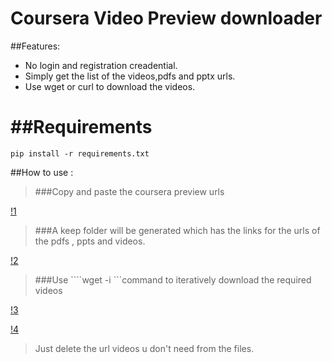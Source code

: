 Coursera Video Preview downloader
=================================

##Features:

* No login and registration creadential.
* Simply get the list of the videos,pdfs and pptx urls.
* Use wget or curl to download the videos.

##Requirements
==============
	pip install -r requirements.txt


##How to use :

> ###Copy and paste the coursera preview urls

[!1](https://github.com/arindampradhan/webhacks/_pics/1.png)

> ###A keep folder will be generated which has the links for the urls of the pdfs , ppts and videos.


[!2](https://github.com/arindampradhan/webhacks/_pics/2.png)

> ###Use ````wget -i <filename>```command to iteratively download the required videos

[!3](https://github.com/arindampradhan/webhacks/_pics/3.png) 

[!4](https://github.com/arindampradhan/webhacks/_pics/4.png)

> Just delete the url videos u don't need from the files.
